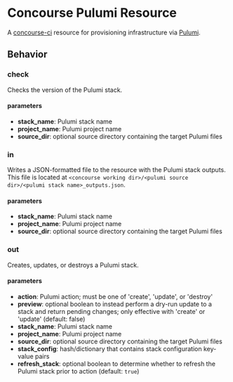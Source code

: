 # Concourse Pulumi Resource

A [concourse-ci](https://concourse-ci.org) resource for provisioning infrastructure via [Pulumi](https://www.pulumi.com).

## Behavior

### check

Checks the version of the Pulumi stack.

#### parameters

- **stack_name**: Pulumi stack name
- **project_name**: Pulumi project name
- **source_dir**: optional source directory containing the target Pulumi files

### in

Writes a JSON-formatted file to the resource with the Pulumi stack outputs. This file is located at `<concourse working dir>/<pulumi source dir>/<pulumi stack name>_outputs.json`.

#### parameters

- **stack_name**: Pulumi stack name
- **project_name**: Pulumi project name
- **source_dir**: optional source directory containing the target Pulumi files

### out

Creates, updates, or destroys a Pulumi stack.

#### parameters

- **action**: Pulumi action; must be one of 'create', 'update', or 'destroy'
- **preview**: optional boolean to instead perform a dry-run update to a stack and return pending changes; only effective with 'create' or 'update' (default: false)
- **stack_name**: Pulumi stack name
- **project_name**: Pulumi project name
- **source_dir**: optional source directory containing the target Pulumi files
- **stack_config**: hash/dictionary that contains stack configuration key-value pairs
- **refresh_stack**: optional boolean to determine whether to refresh the Pulumi stack prior to action (default: `true`)
